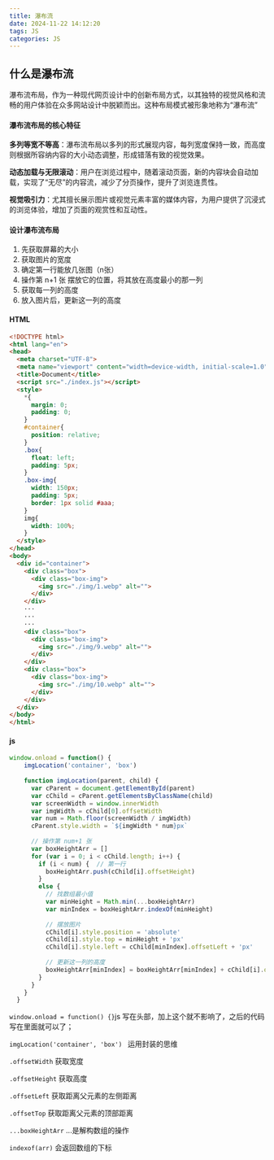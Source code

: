 ```yaml
---
title: 瀑布流
date: 2024-11-22 14:12:20
tags: JS
categories: JS
---
```


## 什么是瀑布流

瀑布流布局，作为一种现代网页设计中的创新布局方式，以其独特的视觉风格和流畅的用户体验在众多网站设计中脱颖而出。这种布局模式被形象地称为“瀑布流”

#### 瀑布流布局的核心特征

**多列等宽不等高**：瀑布流布局以多列的形式展现内容，每列宽度保持一致，而高度则根据所容纳内容的大小动态调整，形成错落有致的视觉效果。

**动态加载与无限滚动**：用户在浏览过程中，随着滚动页面，新的内容块会自动加载，实现了“无尽”的内容流，减少了分页操作，提升了浏览连贯性。

**视觉吸引力**：尤其擅长展示图片或视觉元素丰富的媒体内容，为用户提供了沉浸式的浏览体验，增加了页面的观赏性和互动性。

#### 设计瀑布流布局

1. 先获取屏幕的大小
2. 获取图片的宽度
3. 确定第一行能放几张图（n张）
4. 操作第 n+1 张 摆放它的位置，将其放在高度最小的那一列
5. 获取每一列的高度
6. 放入图片后，更新这一列的高度

#### HTML

```html
<!DOCTYPE html>
<html lang="en">
<head>
  <meta charset="UTF-8">
  <meta name="viewport" content="width=device-width, initial-scale=1.0">
  <title>Document</title>
  <script src="./index.js"></script> 
  <style>
    *{
      margin: 0;
      padding: 0;
    }
    #container{
      position: relative;
    }
    .box{
      float: left;
      padding: 5px;
    }
    .box-img{
      width: 150px;
      padding: 5px;
      border: 1px solid #aaa;
    }
    img{
      width: 100%;
    }
  </style>
</head>
<body>
  <div id="container">
    <div class="box">
      <div class="box-img">
        <img src="./img/1.webp" alt="">
      </div>
    </div>
    ···
    ···
    ···
    <div class="box">
      <div class="box-img">
        <img src="./img/9.webp" alt="">
      </div>
    </div>
    <div class="box">
      <div class="box-img">
        <img src="./img/10.webp" alt="">
      </div>
    </div>
  </div>
</body>
</html>

```

#### js

```js
window.onload = function() {
    imgLocation('container', 'box')  
  
    function imgLocation(parent, child) {
      var cParent = document.getElementById(parent)
      var cChild = cParent.getElementsByClassName(child)
      var screenWidth = window.innerWidth
      var imgWidth = cChild[0].offsetWidth
      var num = Math.floor(screenWidth / imgWidth)
      cParent.style.width = `${imgWidth * num}px`
  
      // 操作第 num+1 张
      var boxHeightArr = []
      for (var i = 0; i < cChild.length; i++) {
        if (i < num) {  // 第一行
          boxHeightArr.push(cChild[i].offsetHeight)
        } 
        else {
          // 找数组最小值
          var minHeight = Math.min(...boxHeightArr)  
          var minIndex = boxHeightArr.indexOf(minHeight) 
  
          // 摆放图片
          cChild[i].style.position = 'absolute'
          cChild[i].style.top = minHeight + 'px'
          cChild[i].style.left = cChild[minIndex].offsetLeft + 'px'
  
          // 更新这一列的高度
          boxHeightArr[minIndex] = boxHeightArr[minIndex] + cChild[i].offsetHeight
        }
      }
    }  
  }


```

`window.onload = function() {}`js 写在头部，加上这个就不影响了，之后的代码写在里面就可以了；

`imgLocation('container', 'box') `  运用封装的思维

`.offsetWidth`  获取宽度

`.offsetHeight` 获取高度

`.offsetLeft`   获取距离父元素的左侧距离

`.offsetTop`    获取距离父元素的顶部距离

`...boxHeightArr`   ...是解构数组的操作

`indexof(arr)`      会返回数组的下标
